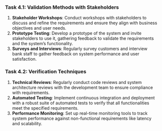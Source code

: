 ### Task 4.1: Validation Methods with Stakeholders

1.  **Stakeholder Workshops**: Conduct workshops with stakeholders to discuss and refine the requirements and ensure they align with business objectives and user needs.
2.  **Prototype Testing**: Develop a prototype of the system and invite stakeholders to use it, gathering feedback to validate the requirements and the system’s functionality.
3.  **Surveys and Interviews**: Regularly survey customers and interview bank staff to gather feedback on system performance and user satisfaction.

### Task 4.2: Verification Techniques

1.  **Technical Reviews**: Regularly conduct code reviews and system architecture reviews with the development team to ensure compliance with requirements.
2.  **Automated Testing**: Implement continuous integration and deployment with a robust suite of automated tests to verify that all functionalities meet the specified requirements.
3.  **Performance Monitoring**: Set up real-time monitoring tools to track system performance against non-functional requirements like latency and scalability.